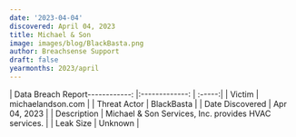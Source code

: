 ```yaml
---
date: '2023-04-04'
discovered: April 04, 2023
title: Michael & Son
image: images/blog/BlackBasta.png
author: Breachsense Support
draft: false
yearmonths: 2023/april
---
```


| Data Breach Report------------:     |:-------------:    | :-----:|
| Victim      | michaelandson.com      | 
| Threat Actor      | BlackBasta      | 
| Date Discovered      | Apr 04, 2023      | 
| Description      | Michael & Son Services, Inc. provides HVAC services.      | 
| Leak Size      | Unknown      | 

